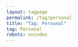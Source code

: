 ```yaml
---
layout: tagpage
permalink: /tag/personal
title: "Tag: Personal"
tag: Personal
robots: noindex
---
```

